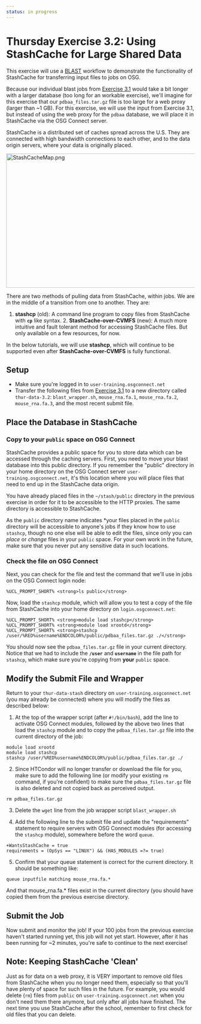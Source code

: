 ```yaml
---
status: in progress
---
```


Thursday Exercise 3.2: Using StashCache for Large Shared Data
=============================================================


This exercise will use a [BLAST](http://blast.ncbi.nlm.nih.gov/Blast.cgi?CMD=Web&PAGE_TYPE=BlastHome) workflow to demonstrate the functionality of StashCache for transferring input files to jobs on OSG.

Because our individual blast jobs from [Exercise 3.1](part3-ex1-blast-proxy.md) would take a bit longer with a larger database (too long for an workable exercise), we'll imagine for this exercise that our `pdbaa_files.tar.gz` file is too large for a web proxy (larger than ~1 GB). For this exercise, we will use the input from Exercise 3.1, but instead of using the web proxy for the `pdbaa` database, we will place it in StashCache via the OSG Connect server.

StashCache is a distributed set of caches spread across the U.S. They are connected with high bandwidth connections to each other, and to the data origin servers, where your data is originally placed.

<img src="%ATTACHURLPATH%/StashCacheMap.png" alt="StashCacheMap.png" width='680' height='358' />

There are two methods of pulling data from StashCache, within jobs. We are in the middle of a transition from one to another. They are:

1.  **stashcp** (old): A command line program to copy files from StashCache with **`cp`** like syntax. 2. **StashCache-over-CVMFS** (new): A much more intuitive and fault tolerant method for accessing StashCache files. But only available on a few resources, for now.

In the below tutorials, we will use **stashcp**, which will continue to be supported even after **StashCache-over-CVMFS** is fully functional.

Setup
-----

-   Make sure you're logged in to `user-training.osgconnect.net`
-   Transfer the following files from [Exercise 3.1](part3-ex1-blast-proxy.md) to a new directory called `thur-data-3.2`: `blast_wrapper.sh`, `mouse_rna.fa.1`, `mouse_rna.fa.2`, `mouse_rna.fa.3`, and the most recent submit file.

Place the Database in StashCache
--------------------------------

### Copy to your `public` space on OSG Connect

StashCache provides a public space for you to store data which can be accessed through the caching servers. First, you need to move your blast database into this public directory. If you remember the "public" directory in your home directory on the OSG Connect server `user-training.osgconnect.net`, it's this location where you will place files that need to end up in the StashCache data origin.

You have already placed files in the `~/stash/public` directory in the previous exercise in order for it to be accessible to the HTTP proxies. The same directory is accessible to StashCache.

As the `public` directory name indicates \*your files placed in the `public` directory will be accessible to anyone's jobs if they know how to use `stashcp`, though no one else will be able to edit the files, since only you can *place* or *change* files in your `public` space. For your own work in the future, make sure that you never put any sensitive data in such locations.

### Check the file on OSG Connect

Next, you can check for the file and test the command that we'll use in jobs on the OSG Connect login node:

``` console
%UCL_PROMPT_SHORT% <strong>ls public</strong>
```

Now, load the `stashcp` module, which will allow you to test a copy of the file from StashCache into your home directory on `login.osgconnect.net`:

``` console
%UCL_PROMPT_SHORT% <strong>module load stashcp</strong>
%UCL_PROMPT_SHORT% <strong>module load xrootd</strong>
%UCL_PROMPT_SHORT% <strong>stashcp /user/%RED%username%ENDCOLOR%/public/pdbaa_files.tar.gz ./</strong>
```

You should now see the `pdbaa_files.tar.gz` file in your current directory. Notice that we had to include the **`/user`** and **`username`** in the file path for `stashcp`, which make sure you're copying from **your** `public` space.

Modify the Submit File and Wrapper
----------------------------------

Return to your `thur-data-stash` directory on `user-training.osgconnect.net` (you may already be connected) where you will modify the files as described below:

1. At the top of the wrapper script (after `#!/bin/bash`), add the line to activate OSG Connect modules, followed by the above two lines that load the `stashcp` module and to copy the `pdbaa_files.tar.gz` file into the current directory of the job:

``` file
module load xrootd
module load stashcp
stashcp /user/%RED%username%ENDCOLOR%/public/pdbaa_files.tar.gz ./
```

2. Since HTCondor will no longer transfer or download the file for you, make sure to add the following line (or modify your existing `rm` command, if you're confident) to make sure the `pdbaa_files.tar.gz` file is also deleted and not copied back as perceived output.

``` file
rm pdbaa_files.tar.gz
```

3. Delete the `wget` line from the job wrapper script `blast_wrapper.sh`

4. Add the following line to the submit file and update the "requirements" statement to require servers with OSG Connect modules (for accessing the `stashcp` module), somewhere before the word `queue`.

``` file
+WantsStashCache = true
requirements = (OpSys == "LINUX") && (HAS_MODULES =?= true)
```

5. Confirm that your queue statement is correct for the current directory. It should be something like:

``` file
queue inputfile matching mouse_rna.fa.*
```

And that mouse\_rna.fa.\* files exist in the current directory (you should have copied them from the previous exercise directory.

Submit the Job
--------------

Now submit and monitor the job! If your 100 jobs from the previous exercise haven't started running yet, this job will not yet start. However, after it has been running for ~2 minutes, you're safe to continue to the next exercise!

Note: Keeping StashCache 'Clean'
--------------------------------

Just as for data on a web proxy, it is VERY important to remove old files from StashCache when you no longer need them, especially so that you'll have plenty of space for such files in the future. For example, you would delete (`rm`) files from `public` on `user-training.osgconnect.net` when you don't need them there anymore, but only after all jobs have finished. The next time you use StashCache after the school, remember to first check for old files that you can delete.


